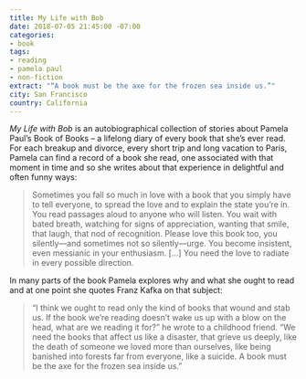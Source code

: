 ```yaml
---
title: My Life with Bob
date: 2018-07-05 21:45:00 -07:00
categories:
- book
tags:
- reading
- pamela paul
- non-fiction
extract: "“A book must be the axe for the frozen sea inside us.”"
city: San Francisco
country: California
---
```


*My Life with Bob* is an autobiographical collection of stories about Pamela Paul’s Book of Books – a lifelong diary of every book that she’s ever read. For each breakup and divorce, every short trip and long vacation to Paris, Pamela can find a record of a book she read, one associated with that moment in time and so she writes about that experience in delightful and often funny ways:

> Sometimes you fall so much in love with a book that you simply have to tell everyone, to spread the love and to explain the state you’re in. You read passages aloud to anyone who will listen. You wait with bated breath, watching for signs of appreciation, wanting that smile, that laugh, that nod of recognition. Please love this book too, you silently—and sometimes not so silently—urge. You become insistent, even messianic in your enthusiasm. [...] You need the love to radiate in every possible direction.

In many parts of the book Pamela explores why and what she ought to read and at one point she quotes Franz Kafka on that subject:

> “I think we ought to read only the kind of books that wound and stab us. If the book we’re reading doesn’t wake us up with a blow on the head, what are we reading it for?” he wrote to a childhood friend. “We need the books that affect us like a disaster, that grieve us deeply, like the death of someone we loved more than ourselves, like being banished into forests far from everyone, like a suicide. A book must be the axe for the frozen sea inside us.”
